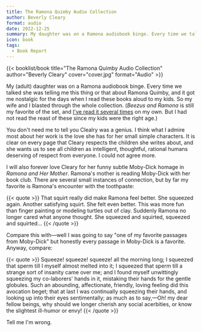 ```yaml
---
title: The Ramona Quimby Audio Collection
author: Beverly Cleary
format: audio
date: 2022-12-25
summary: My daughter was on a Ramona audiobook binge. Every time we talked she was telling me this thing or that about Ramona Quimby, and it got me nostalgic…
icon: book
tags:
  - Book Report
---
```


{{< booklist/book
title="The Ramona Quimby Audio Collection"
author="Beverly Cleary"
cover="cover.jpg"
format="Audio" >}}

My (adult) daughter was on a Ramona audiobook binge. Every time we talked she was telling me this thing or that about Ramona Quimby, and it got me nostalgic for the days when I read these books aloud to my kids. So my wife and I blasted through the whole collection. (*Beezus and Ramona* is still my favorite of the set, and [I've read it several times](/booklist/2019-03-30-beezus-and-ramona/) on my own. But I had not read the reast of these since my kids were the right age.)

You don't need me to tell you Clealry was a genius. I think what I admire most about her work is the love she has for her small simple characters. It is clear on every page that Cleary respects the children she writes about, and she wants us to see all children as intelligent, thoughtful, rational humans deserving of respect from everyone. I could not agree more.

I will also forever love Cleary for her funny subtle Moby-Dick homage in *Ramona and Her Mother*. Ramona's mother is reading Moby-Dick with her book club. There are several small instances of connection, but by far my favorite is Ramona's encounter with the toothpaste:

{{< quote >}}
That squirt really did make Ramona feel better. She squeezed again. Another satisfying squirt. She felt even better. This was more fun than finger painting or modeling turtles out of clay. Suddenly Ramona no longer cared what anyone thought. She squeezed and squirted, squeezed and squirted…
{{< /quote >}}

Compare this with—well I was going to say "one of my favorite passages from Moby-Dick" but honestly every passage in Moby-Dick is a favorite. Anyway, compare:

{{< quote >}}
Squeeze! squeeze! squeeze! all the morning long; I squeezed that sperm till I myself almost melted into it; I squeezed that sperm till a strange sort of insanity came over me; and I found myself unwittingly squeezing my co-laborers' hands in it, mistaking their hands for the gentle globules. Such an abounding, affectionate, friendly, loving feeling did this avocation beget; that at last I was continually squeezing their hands, and looking up into their eyes sentimentally; as much as to say,—Oh! my dear fellow beings, why should we longer cherish any social acerbities, or know the slightest ill-humor or envy!
{{< /quote >}}

Tell me I'm wrong.